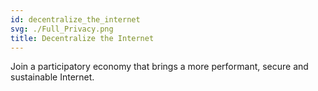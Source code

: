 ```yaml
---
id: decentralize_the_internet
svg: ./Full_Privacy.png
title: Decentralize the Internet
---
```


Join a participatory economy that brings a more performant, secure and sustainable Internet.
